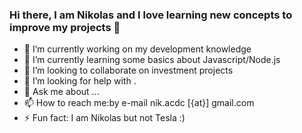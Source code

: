 ### Hi there, I am Nikolas and I love learning new concepts to improve my projects 👋



- 🔭 I’m currently working on my development knowledge
- 🌱 I’m currently learning some basics about Javascript/Node.js
- 👯 I’m looking to collaborate on investment projects
- 🤔 I’m looking for help with .
- 💬 Ask me about ...
- 📫 How to reach me:by e-mail nik.acdc [{at}] gmail.com
- ⚡ Fun fact: I am Nikolas but not Tesla :)

